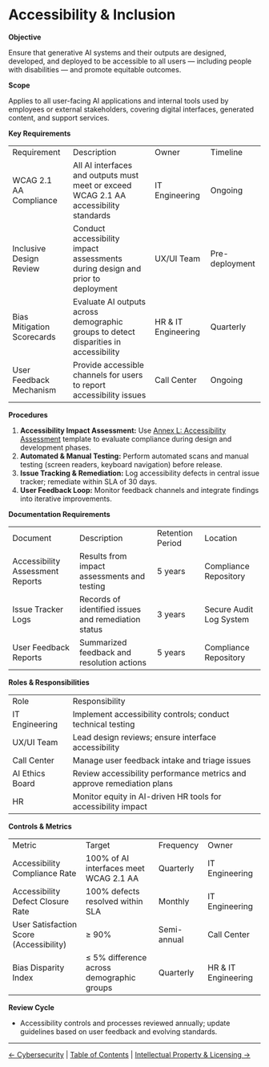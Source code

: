 # Accessibility & Inclusion

**Objective**

Ensure that generative AI systems and their outputs are designed, developed, and deployed to be accessible to all users &mdash; including people with disabilities &mdash; and promote equitable outcomes.

**Scope**

Applies to all user-facing AI applications and internal tools used by employees or external stakeholders, covering digital interfaces, generated content, and support services.

**Key Requirements**

|     |     |     |     |
| --- | --- | --- | --- |
| Requirement | Description | Owner | Timeline |
| WCAG 2.1 AA Compliance | All AI interfaces and outputs must meet or exceed WCAG 2.1 AA accessibility standards | IT Engineering | Ongoing |
| Inclusive Design Review | Conduct accessibility impact assessments during design and prior to deployment | UX/UI Team | Pre-deployment |
| Bias Mitigation Scorecards | Evaluate AI outputs across demographic groups to detect disparities in accessibility | HR & IT Engineering | Quarterly |
| User Feedback Mechanism | Provide accessible channels for users to report accessibility issues | Call Center | Ongoing |

**Procedures**

1.  **Accessibility Impact Assessment:** Use [Annex L: Accessibility Assessment](annex-l.md) template to evaluate compliance during design and development phases.
2.  **Automated & Manual Testing:** Perform automated scans and manual testing (screen readers, keyboard navigation) before release.
3.  **Issue Tracking & Remediation:** Log accessibility defects in central issue tracker; remediate within SLA of 30 days.
4.  **User Feedback Loop:** Monitor feedback channels and integrate findings into iterative improvements.

**Documentation Requirements**

|     |     |     |     |
| --- | --- | --- | --- |
| Document | Description | Retention Period | Location |
| Accessibility Assessment Reports | Results from impact assessments and testing | 5 years | Compliance Repository |
| Issue Tracker Logs | Records of identified issues and remediation status | 3 years | Secure Audit Log System |
| User Feedback Reports | Summarized feedback and resolution actions | 5 years | Compliance Repository |

**Roles & Responsibilities**

|     |     |
| --- | --- |
| Role | Responsibility |
| IT Engineering | Implement accessibility controls; conduct technical testing |
| UX/UI Team | Lead design reviews; ensure interface accessibility |
| Call Center | Manage user feedback intake and triage issues |
| AI Ethics Board | Review accessibility performance metrics and approve remediation plans |
| HR  | Monitor equity in AI-driven HR tools for accessibility impact |

**Controls & Metrics**

|     |     |     |     |
| --- | --- | --- | --- |
| Metric | Target | Frequency | Owner |
| Accessibility Compliance Rate | 100% of AI interfaces meet WCAG 2.1 AA | Quarterly | IT Engineering |
| Accessibility Defect Closure Rate | 100% defects resolved within SLA | Monthly | IT Engineering |
| User Satisfaction Score (Accessibility) | ≥ 90% | Semi-annual | Call Center |
| Bias Disparity Index | ≤ 5% difference across demographic groups | Quarterly | HR & IT Engineering |

**Review Cycle**

*   Accessibility controls and processes reviewed annually; update guidelines based on user feedback and evolving standards.

---

[← Cybersecurity](11-Cybersecurity.md) | [Table of Contents](00-Table-of-Contents.md) | [Intellectual Property & Licensing →](13-Intellectual-Property-and-Licensing.md)
